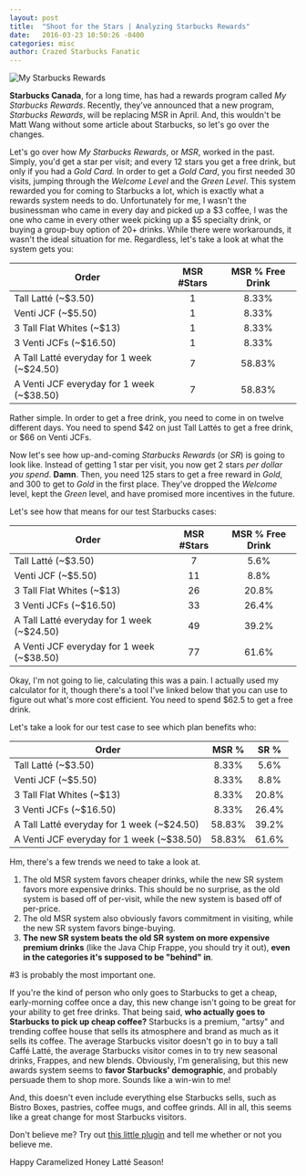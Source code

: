 ```yaml
---
layout: post
title:  "Shoot for the Stars | Analyzing Starbucks Rewards"
date:   2016-03-23 10:50:26 -0400
categories: misc
author: Crazed Starbucks Fanatic
---
```


![My Starbucks Rewards](http://matthewwang.me/blog/img/2016-03-23-MSR.png "My Starbucks Rewards")

**Starbucks Canada**, for a long time, has had a rewards program called *My Starbucks Rewards*. Recently, they've announced that a new program, *Starbucks Rewards*, will be replacing MSR in April. And, this wouldn't be Matt Wang without some article about Starbucks, so let's go over the changes.

Let's go over how *My Starbucks Rewards*, or *MSR*, worked in the past. Simply, you'd get a star per visit; and every 12 stars you get a free drink, but only if you had a *Gold Card.* In order to get a *Gold Card*, you first needed 30 visits, jumping through the *Welcome Level* and the *Green Level*. This system rewarded you for coming to Starbucks a lot, which is exactly what a rewards system needs to do. Unfortunately for me, I wasn't the businessman who came in every day and picked up a $3 coffee, I was the one who came in every other week picking up a $5 specialty drink, or buying a group-buy option of 20+ drinks. While there were workarounds, it wasn't the ideal situation for me. Regardless, let's take a look at what the system gets you:

| Order            | MSR #Stars    | MSR % Free Drink  |
| -----------------|:-------------:| :-----:|
| Tall Latté (~$3.50) | 1          | 8.33% |
| Venti JCF (~$5.50)  | 1          | 8.33% |
| 3 Tall Flat Whites (~$13)    | 1 | 8.33% |
| 3 Venti JCFs (~$16.50)       | 1 | 8.33% |
| A Tall Latté everyday for 1 week (~$24.50) | 7 | 58.83% |
| A Venti JCF everyday for 1 week (~$38.50) | 7 | 58.83% |


Rather simple. In order to get a free drink, you need to come in on twelve different days. You need to spend $42 on just Tall Lattés to get a free drink, or $66 on Venti JCFs.

Now let's see how up-and-coming *Starbucks Rewards* (or *SR*) is going to look like. Instead of getting 1 star per visit, you now get 2 stars *per dollar you spend*. **Damn**. Then, you need 125 stars to get a free reward in *Gold*, and 300 to get to *Gold* in the first place. They've dropped the *Welcome* level, kept the *Green* level, and have promised more incentives in the future.

Let's see how that means for our test Starbucks cases:

| Order            | MSR #Stars    | MSR % Free Drink  |
| -----------------|:-------------:| :-----:|
| Tall Latté (~$3.50) | 7          | 5.6% |
| Venti JCF (~$5.50)  | 11         | 8.8% |
| 3 Tall Flat Whites (~$13)   | 26 | 20.8% |
| 3 Venti JCFs (~$16.50)      | 33 | 26.4% |
| A Tall Latté everyday for 1 week (~$24.50) | 49 | 39.2% |
| A Venti JCF everyday for 1 week (~$38.50) | 77 | 61.6% |


Okay, I'm not going to lie, calculating this was a pain. I actually used my calculator for it, though there's a tool I've linked below that you can use to figure out what's more cost efficient. You need to spend $62.5 to get a free drink.

Let's take a look for our test case to see which plan benefits who:

| Order                                      | MSR % | SR % |
| -------------------------------------------|:----------------:| :-----:|
| Tall Latté (~$3.50)                        | 8.33%            | 5.6%  |
| Venti JCF (~$5.50)                         | 8.33%            | 8.8%  |
| 3 Tall Flat Whites (~$13)                  | 8.33%            | 20.8% |
| 3 Venti JCFs (~$16.50)                     | 8.33%            | 26.4% |
| A Tall Latté everyday for 1 week (~$24.50) | 58.83%           | 39.2% |
| A Venti JCF everyday for 1 week (~$38.50)  | 58.83%           | 61.6% |

Hm, there's a few trends we need to take a look at.
1. The old MSR system favors cheaper drinks, while the new SR system favors more expensive drinks. This should be no surprise, as the old system is based off of per-visit, while the new system is based off of per-price.
2. The old MSR system also obviously favors commitment in visiting, while the new SR system favors binge-buying.
3. **The new SR system beats the old SR system on more expensive premium drinks** (like the Java Chip Frappe, you should try it out), **even in the categories it's supposed to be "behind" in**.

#3 is probably the most important one.

If you're the kind of person who only goes to Starbucks to get a cheap, early-morning coffee once a day, this new change isn't going to be great for your ability to get free drinks. That being said, **who actually goes to Starbucks to pick up cheap coffee?** Starbucks is a premium, "artsy" and trending coffee house that sells its atmosphere and brand as much as it sells its coffee. The average Starbucks visitor doesn't go in to buy a tall Caffé Latté, the average Starbucks visitor comes in to try new seasonal drinks, Frappes, and new blends. Obviously, I'm generalising, but this new awards system seems to **favor Starbucks' demographic**, and probably persuade them to shop more. Sounds like a win-win to me!

And, this doesn't even include everything else Starbucks sells, such as Bistro Boxes, pastries, coffee mugs, and coffee grinds. All in all, this seems like a great change for most Starbucks visitors.

Don't believe me? Try out [this little plugin]({{site.baseurl}}/scripts/starbucks-rewards/) and tell me whether or not you believe me.

Happy Caramelized Honey Latté Season!
